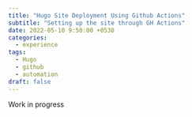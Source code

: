 ```yaml
---
title: "Hugo Site Deployment Using Github Actions"
subtitle: "Setting up the site through GH Actions"
date: 2022-05-10 9:50:00 +0530
categories:
  - experience
tags:
  - Hugo
  - github
  - automation
draft: false
---
```


Work in progress
